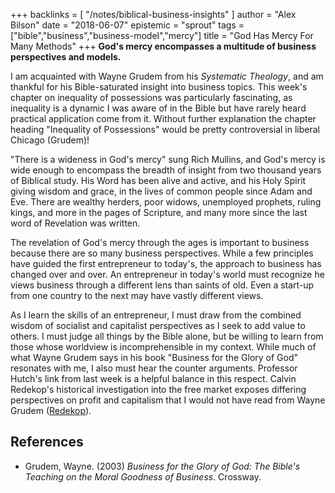 +++
backlinks = [
  "/notes/biblical-business-insights"
]
author = "Alex Bilson"
date = "2018-06-07"
epistemic = "sprout"
tags = ["bible","business","business-model","mercy"]
title = "God Has Mercy For Many Methods"
+++
**God's mercy encompasses a multitude of business perspectives and models.**

I am acquainted with Wayne Grudem from his _Systematic Theology_, and am thankful for his Bible-saturated insight into business topics.  This week's chapter on inequality of possessions was particularly fascinating, as inequality is a dynamic I was aware of in the Bible but have rarely heard practical application come from it.  Without further explanation the chapter heading "Inequality of Possessions" would be pretty controversial in liberal Chicago (Grudem)!

"There is a wideness in God's mercy" sung Rich Mullins, and God's mercy is wide enough to encompass the breadth of insight from two thousand years of Biblical study.  His Word has been alive and active, and his Holy Spirit giving wisdom and grace, in the lives of common people since Adam and Eve.  There are wealthy herders, poor widows, unemployed prophets, ruling kings, and more in the pages of Scripture, and many more since the last word of Revelation was written.

The revelation of God's mercy through the ages is important to business because there are so many business perspectives.  While a few principles have guided the first entrepreneur to today's, the approach to business has changed over and over.  An entrepreneur in today's world must recognize he views business through a different lens than saints of old.  Even a start-up from one country to the next may have vastly different views.

As I learn the skills of an entrepreneur, I must draw from the combined wisdom of socialist and capitalist perspectives as I seek to add value to others.  I must judge all things by the Bible alone, but be willing to learn from those whose worldview is incomprehensible in my context.  While much of what Wayne Grudem says in his book "Business for the Glory of God" resonates with me, I also must hear the counter arguments.  Professor Hutch's link from last week is a helpful balance in this respect.  Calvin Redekop's historical investigation into the free market exposes differing perspectives on profit and capitalism that I would not have read from Wayne Grudem ([Redekop](http://www.directionjournal.org/11/1/understanding-profits-perspective-ii.html  )).

## References

- Grudem, Wayne. (2003) _Business for the Glory of God: The Bible's Teaching on the Moral Goodness of Business_. Crossway.
